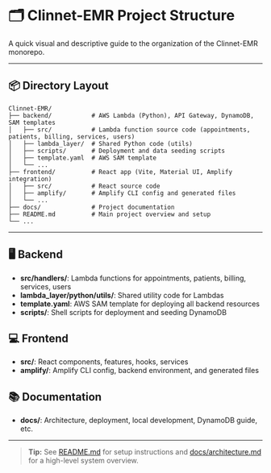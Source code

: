 <!-- filepath: /Users/sengngor/Desktop/App/Clinnet-EMR/docs/project-structure.md -->

# 🗂️ Clinnet-EMR Project Structure

A quick visual and descriptive guide to the organization of the Clinnet-EMR monorepo.

---

## 📦 Directory Layout

```text
Clinnet-EMR/
├── backend/           # AWS Lambda (Python), API Gateway, DynamoDB, SAM templates
│   ├── src/           # Lambda function source code (appointments, patients, billing, services, users)
│   ├── lambda_layer/  # Shared Python code (utils)
│   ├── scripts/       # Deployment and data seeding scripts
│   ├── template.yaml  # AWS SAM template
│   └── ...
├── frontend/          # React app (Vite, Material UI, Amplify integration)
│   ├── src/           # React source code
│   ├── amplify/       # Amplify CLI config and generated files
│   └── ...
├── docs/              # Project documentation
├── README.md          # Main project overview and setup
└── ...
```

---

## 🖥️ Backend

- **src/handlers/**: Lambda functions for appointments, patients, billing, services, users
- **lambda_layer/python/utils/**: Shared utility code for Lambdas
- **template.yaml**: AWS SAM template for deploying all backend resources
- **scripts/**: Shell scripts for deployment and seeding DynamoDB

## 💻 Frontend

- **src/**: React components, features, hooks, services
- **amplify/**: Amplify CLI config, backend environment, and generated files

## 📚 Documentation

- **docs/**: Architecture, deployment, local development, DynamoDB guide, etc.

---

> **Tip:** See [README.md](../README.md) for setup instructions and [docs/architecture.md](./architecture.md) for a high-level system overview.
